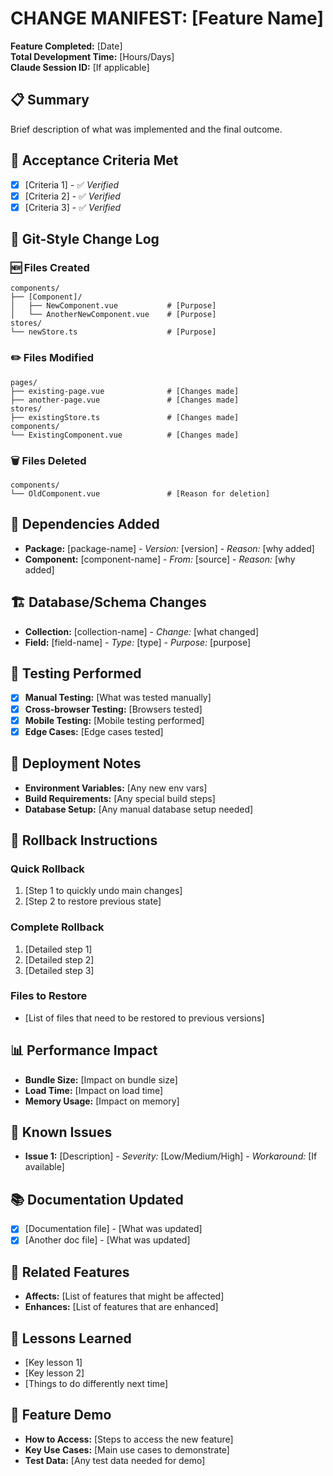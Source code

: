 # CHANGE MANIFEST: [Feature Name]

**Feature Completed:** [Date]  
**Total Development Time:** [Hours/Days]  
**Claude Session ID:** [If applicable]

## 📋 Summary
Brief description of what was implemented and the final outcome.

## 🎯 Acceptance Criteria Met
- [x] [Criteria 1] - ✅ *Verified*
- [x] [Criteria 2] - ✅ *Verified*
- [x] [Criteria 3] - ✅ *Verified*

## 📁 Git-Style Change Log

### 🆕 Files Created
```
components/
├── [Component]/
│   ├── NewComponent.vue           # [Purpose]
│   └── AnotherNewComponent.vue    # [Purpose]
stores/
└── newStore.ts                    # [Purpose]
```

### ✏️ Files Modified
```
pages/
├── existing-page.vue              # [Changes made]
├── another-page.vue               # [Changes made]
stores/
├── existingStore.ts               # [Changes made]
components/
└── ExistingComponent.vue          # [Changes made]
```

### 🗑️ Files Deleted
```
components/
└── OldComponent.vue               # [Reason for deletion]
```

## 🔧 Dependencies Added
- **Package:** [package-name] - *Version:* [version] - *Reason:* [why added]
- **Component:** [component-name] - *From:* [source] - *Reason:* [why added]

## 🏗️ Database/Schema Changes
- **Collection:** [collection-name] - *Change:* [what changed]
- **Field:** [field-name] - *Type:* [type] - *Purpose:* [purpose]

## 🧪 Testing Performed
- [x] **Manual Testing:** [What was tested manually]
- [x] **Cross-browser Testing:** [Browsers tested]
- [x] **Mobile Testing:** [Mobile testing performed]
- [x] **Edge Cases:** [Edge cases tested]

## 🚀 Deployment Notes
- **Environment Variables:** [Any new env vars]
- **Build Requirements:** [Any special build steps]
- **Database Setup:** [Any manual database setup needed]

## 🔄 Rollback Instructions
### Quick Rollback
1. [Step 1 to quickly undo main changes]
2. [Step 2 to restore previous state]

### Complete Rollback
1. [Detailed step 1]
2. [Detailed step 2]
3. [Detailed step 3]

### Files to Restore
- [List of files that need to be restored to previous versions]

## 📊 Performance Impact
- **Bundle Size:** [Impact on bundle size]
- **Load Time:** [Impact on load time]
- **Memory Usage:** [Impact on memory]

## 🐛 Known Issues
- **Issue 1:** [Description] - *Severity:* [Low/Medium/High] - *Workaround:* [If available]

## 📚 Documentation Updated
- [x] [Documentation file] - [What was updated]
- [x] [Another doc file] - [What was updated]

## 🔗 Related Features
- **Affects:** [List of features that might be affected]
- **Enhances:** [List of features that are enhanced]

## 📝 Lessons Learned
- [Key lesson 1]
- [Key lesson 2]
- [Things to do differently next time]

## 🎉 Feature Demo
- **How to Access:** [Steps to access the new feature]
- **Key Use Cases:** [Main use cases to demonstrate]
- **Test Data:** [Any test data needed for demo]